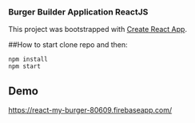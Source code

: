 ### Burger Builder Application ReactJS

This project was bootstrapped with [Create React App](https://github.com/facebookincubator/create-react-app).

##How to start
clone repo and then:
```
npm install
npm start
```

## Demo
https://react-my-burger-80609.firebaseapp.com/




